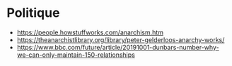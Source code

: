 # Politique

- https://people.howstuffworks.com/anarchism.htm
- https://theanarchistlibrary.org/library/peter-gelderloos-anarchy-works/
- https://www.bbc.com/future/article/20191001-dunbars-number-why-we-can-only-maintain-150-relationships

